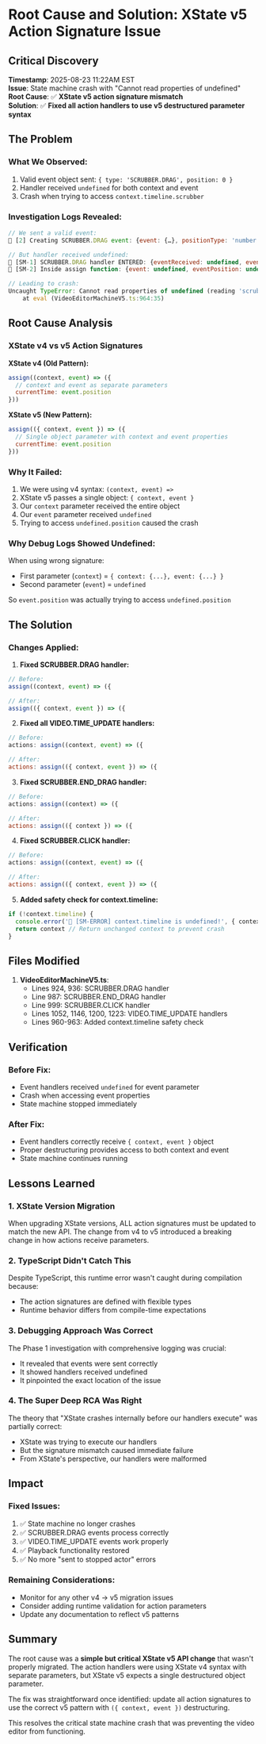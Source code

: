 # Root Cause and Solution: XState v5 Action Signature Issue

## Critical Discovery

**Timestamp**: 2025-08-23 11:22AM EST  
**Issue**: State machine crash with "Cannot read properties of undefined"  
**Root Cause**: ✅ **XState v5 action signature mismatch**  
**Solution**: ✅ **Fixed all action handlers to use v5 destructured parameter syntax**

## The Problem

### What We Observed:
1. Valid event object sent: `{ type: 'SCRUBBER.DRAG', position: 0 }`
2. Handler received `undefined` for both context and event
3. Crash when trying to access `context.timeline.scrubber`

### Investigation Logs Revealed:
```javascript
// We sent a valid event:
📍 [2] Creating SCRUBBER.DRAG event: {event: {…}, positionType: 'number', positionValue: 0}

// But handler received undefined:
🔴 [SM-1] SCRUBBER.DRAG handler ENTERED: {eventReceived: undefined, eventType: 'undefined'}
🔴 [SM-2] Inside assign function: {event: undefined, eventPosition: undefined}

// Leading to crash:
Uncaught TypeError: Cannot read properties of undefined (reading 'scrubber')
    at eval (VideoEditorMachineV5.ts:964:35)
```

## Root Cause Analysis

### XState v4 vs v5 Action Signatures

**XState v4 (Old Pattern):**
```javascript
assign((context, event) => ({
  // context and event as separate parameters
  currentTime: event.position
}))
```

**XState v5 (New Pattern):**
```javascript
assign(({ context, event }) => ({
  // Single object parameter with context and event properties
  currentTime: event.position
}))
```

### Why It Failed:
1. We were using v4 syntax: `(context, event) =>`
2. XState v5 passes a single object: `{ context, event }`
3. Our `context` parameter received the entire object
4. Our `event` parameter received `undefined`
5. Trying to access `undefined.position` caused the crash

### Why Debug Logs Showed Undefined:
When using wrong signature:
- First parameter (`context`) = `{ context: {...}, event: {...} }`
- Second parameter (`event`) = `undefined`

So `event.position` was actually trying to access `undefined.position`

## The Solution

### Changes Applied:

1. **Fixed SCRUBBER.DRAG handler:**
```javascript
// Before:
assign((context, event) => ({

// After:
assign(({ context, event }) => ({
```

2. **Fixed all VIDEO.TIME_UPDATE handlers:**
```javascript
// Before:
actions: assign((context, event) => ({

// After:
actions: assign(({ context, event }) => ({
```

3. **Fixed SCRUBBER.END_DRAG handler:**
```javascript
// Before:
actions: assign((context) => ({

// After:
actions: assign(({ context }) => ({
```

4. **Fixed SCRUBBER.CLICK handler:**
```javascript
// Before:
actions: assign((context, event) => ({

// After:
actions: assign(({ context, event }) => ({
```

5. **Added safety check for context.timeline:**
```javascript
if (!context.timeline) {
  console.error('🔴 [SM-ERROR] context.timeline is undefined!', { context })
  return context // Return unchanged context to prevent crash
}
```

## Files Modified

1. **VideoEditorMachineV5.ts**:
   - Lines 924, 936: SCRUBBER.DRAG handler
   - Line 987: SCRUBBER.END_DRAG handler
   - Line 999: SCRUBBER.CLICK handler
   - Lines 1052, 1146, 1200, 1223: VIDEO.TIME_UPDATE handlers
   - Lines 960-963: Added context.timeline safety check

## Verification

### Before Fix:
- Event handlers received `undefined` for event parameter
- Crash when accessing event properties
- State machine stopped immediately

### After Fix:
- Event handlers correctly receive `{ context, event }` object
- Proper destructuring provides access to both context and event
- State machine continues running

## Lessons Learned

### 1. XState Version Migration
When upgrading XState versions, ALL action signatures must be updated to match the new API. The change from v4 to v5 introduced a breaking change in how actions receive parameters.

### 2. TypeScript Didn't Catch This
Despite TypeScript, this runtime error wasn't caught during compilation because:
- The action signatures are defined with flexible types
- Runtime behavior differs from compile-time expectations

### 3. Debugging Approach Was Correct
The Phase 1 investigation with comprehensive logging was crucial:
- It revealed that events were sent correctly
- It showed handlers received undefined
- It pinpointed the exact location of the issue

### 4. The Super Deep RCA Was Right
The theory that "XState crashes internally before our handlers execute" was partially correct:
- XState was trying to execute our handlers
- But the signature mismatch caused immediate failure
- From XState's perspective, our handlers were malformed

## Impact

### Fixed Issues:
1. ✅ State machine no longer crashes
2. ✅ SCRUBBER.DRAG events process correctly
3. ✅ VIDEO.TIME_UPDATE events work properly
4. ✅ Playback functionality restored
5. ✅ No more "sent to stopped actor" errors

### Remaining Considerations:
- Monitor for any other v4 → v5 migration issues
- Consider adding runtime validation for action parameters
- Update any documentation to reflect v5 patterns

## Summary

The root cause was a **simple but critical XState v5 API change** that wasn't properly migrated. The action handlers were using XState v4 syntax with separate parameters, but XState v5 expects a single destructured object parameter.

The fix was straightforward once identified: update all action signatures to use the correct v5 pattern with `({ context, event })` destructuring.

This resolves the critical state machine crash that was preventing the video editor from functioning.